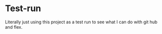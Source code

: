 # Test-run
Literally just using this project as a test run to see what I can do with git hub and flex.

<html>

<body>

<?php 

echo 

?>
<script> 

var = 1;

</script>
</body>
</html>
